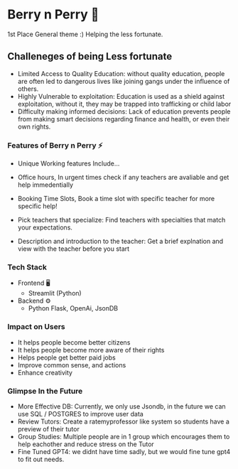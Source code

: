 # Berry n Perry 🌟️

1st Place General theme :)
Helping the less fortunate.

## Challeneges of being Less fortunate

- Limited Access to Quality Education: without quality education, people are often led to dangerous lives like joining gangs under the influence of others.
- Highly Vulnerable to exploitation: Education is used as a shield against exploitation, without it, they may be trapped into trafficking or child labor
- Difficulty making informed decisions: Lack of education prevents people from making smart decisions regarding finance and health, or even their own rights.

### Features of Berry n Perry ⚡️

- Unique Working features Include...

- Office hours, In urgent times check if any teachers are avaliable and get help immedentially

- Booking Time Slots, Book a time slot with specific teacher for more specific help!

- Pick teachers that specialize: Find teachers with specialties that match your expectations.

- Description and introduction to the teacher: Get a brief explnation and view with the teacher before you start

### Tech Stack

- Frontend 🖥️
  - Streamlit (Python)
- Backend ⚙️
  - Python Flask, OpenAi, JsonDB

### Impact on Users

- It helps people become better citizens
- It helps people become more aware of their rights
- Helps people get better paid jobs
- Improve common sense, and actions
- Enhance creativity

### Glimpse In the Future

- More Effective DB: Currently, we only use Jsondb, in the future we can use SQL / POSTGRES to improve user data
- Review Tutors: Create a ratemyprofessor like system so students have a preview of their tutor
- Group Studies: Multiple people are in 1 group which encourages them to help eachother and reduce stress on the Tutor
- Fine Tuned GPT4: we didnt have time sadly, but we would fine tune gpt4 to fit out needs.
